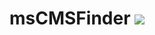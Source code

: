# msCMSFinder [![](https://github.com/alexohneander/mscmsfinder/workflows/go/badge.svg)](https://github.com/alexohneander/mscmsfinder/actions)
